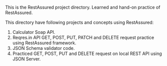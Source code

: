 This is the RestAssured project directory. Learned and hand-on practice of RestAssured.

This directory have following projects and concepts using RestAssured:
1. Calculator Soap API. 
2. Reqres.in API GET, POST, PUT, PATCH and DELETE request practice using RestAssured framework.
3. JSON Schema validator code.
4. Practiced GET, POST, PUT and DELETE request on local REST API using JSON Server.
